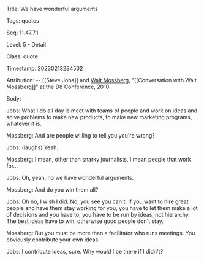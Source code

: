 Title:  We have wonderful arguments

Tags:   quotes

Seq:    11.47.7.1

Level:  5 - Detail

Class:  quote

Timestamp: 20230213234502

Attribution: -- [[Steve Jobs]] and [Walt Mossberg](https://en.wikipedia.org/wiki/Walt_Mossberg), "[[Conversation with Walt Mossberg]]" at the D8 Conference, 2010

Body:

Jobs: What I do all day is meet with teams of people and work on ideas and solve problems to make new products, to make new marketing programs, whatever it is.

Mossberg: And are people willing to tell you you're wrong? 

Jobs: (laughs) Yeah. 

Mossberg: I mean, other than snarky journalists, I mean people that work for… 

Jobs: Oh, yeah, no we have wonderful arguments. 

Mossberg: And do you win them all? 

Jobs: Oh no, I wish I did. No, you see you can't. If you want to hire great people and have them stay working for you, you have to let them make a lot of decisions and you have to, you have to be run by ideas, not hierarchy. The best ideas have to win, otherwise good people don't stay. 

Mossberg: But you must be more than a facilitator who runs meetings. You obviously contribute your own ideas. 

Jobs: I contribute ideas, sure. Why would I be there if I didn't?
